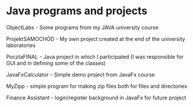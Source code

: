 # Java programs and projects 

ObjectLabs - Some programs from my JAVA university course 

ProjektSAMOCHÓD - My own project created at the end of the university laboratories 

PocztaFINAL - Java project in which I participated (I was responsible for GUI and in defining some of the classes)

JavaFxCalculator - Simple demo project from JavaFx course

MyZipp - simple program for making zip files both for files and directories

Finance Assistant - login/register background in JavaFx for future project 
